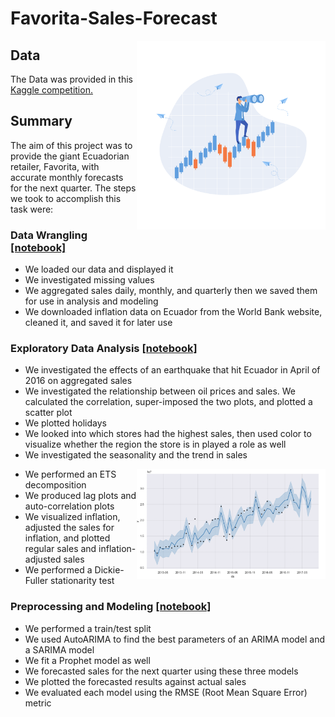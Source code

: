 # Favorita-Sales-Forecast

<img src="https://github.com/HamzaBustanji/Favorita-Sales-Forecast/blob/main/images/download%20(1).svg"  width='60%' height='60%' align="right">

## Data 
The Data was provided in this [Kaggle competition.](https://www.kaggle.com/competitions/store-sales-time-series-forecasting/data)

## Summary
The aim of this project was to provide the giant Ecuadorian retailer, Favorita, with accurate monthly forecasts for the next quarter.
The steps we took to accomplish this task were: 

### Data Wrangling [[notebook]](https://github.com/HamzaBustanji/Favorita-Sales-Forecast/blob/main/notebooks/1-data-wrangling.ipynb)
* We loaded our data and displayed it
* We investigated missing values 
* We aggregated sales daily, monthly, and quarterly then we saved them for use in analysis and modeling
* We downloaded inflation data on Ecuador from the World Bank website, cleaned it, and saved it for later use

### Exploratory Data Analysis [[notebook]](https://github.com/HamzaBustanji/Favorita-Sales-Forecast/blob/main/notebooks/2-exploratory-data-analysis.ipynb)
* We investigated the effects of an earthquake that hit Ecuador in April of 2016 on aggregated sales
* We investigated the relationship between oil prices and sales. We calculated the correlation, super-imposed the two plots, and plotted a scatter plot
* We plotted holidays
* We looked into which stores had the highest sales, then used color to visualize whether the region the store is in played a role as well
* We investigated the seasonality and the trend in sales

<img src="https://github.com/HamzaBustanji/Favorita-Sales-Forecast/blob/main/images/Screen%20Shot%202023-04-25%20at%2011.12.00%20AM.png"  width='60%' height='60%' align="right">

* We performed an ETS decomposition
* We produced lag plots and auto-correlation plots 
* We visualized inflation, adjusted the sales for inflation, and plotted regular sales and inflation-adjusted sales
* We performed a Dickie-Fuller stationarity test



### Preprocessing and Modeling [[notebook]](https://github.com/HamzaBustanji/Favorita-Sales-Forecast/blob/main/notebooks/3-preprocessing-and-modeling.ipynb)
* We performed a train/test split
* We used AutoARIMA to find the best parameters of an ARIMA model and a SARIMA model
* We fit a Prophet model as well 
* We forecasted sales for the next quarter using these three models 
* We plotted the forecasted results against actual sales 
* We evaluated each model using the RMSE (Root Mean Square Error) metric 

